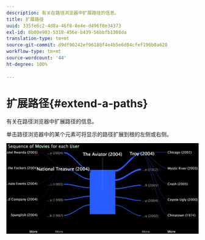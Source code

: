 ```yaml
---
description: 有关在路径浏览器中扩展路径的信息。
title: 扩展路径
uuid: 335fe6c2-4d8a-46f8-8e4e-d496f8e34373
exl-id: 8b00e903-5318-456e-b439-56bbfb1308da
translation-type: tm+mt
source-git-commit: d9df90242ef96188f4e4b5e6d04cfef196b0a628
workflow-type: tm+mt
source-wordcount: '44'
ht-degree: 100%

---
```


# 扩展路径{#extend-a-paths}

有关在路径浏览器中扩展路径的信息。

单击路径浏览器中的某个元素可将显示的路径扩展到根的左侧或右侧。

![](assets/vis_PathBrowser_ExplorePaths.png)
